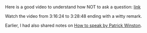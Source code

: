Here is a good video to understand how NOT to ask a question: [link](https://youtu.be/ENKNcQUcDGA?t=11784)

Watch the video from 3:16:24 to 3:28:48 ending with a witty remark.

Earlier, I had also shared notes on [How to speak by Patrick Winston](https://arjunbadola.notion.site/How-to-speak-by-Patrick-Winston-2afcea6599e84f11b711985ac89d975d).

